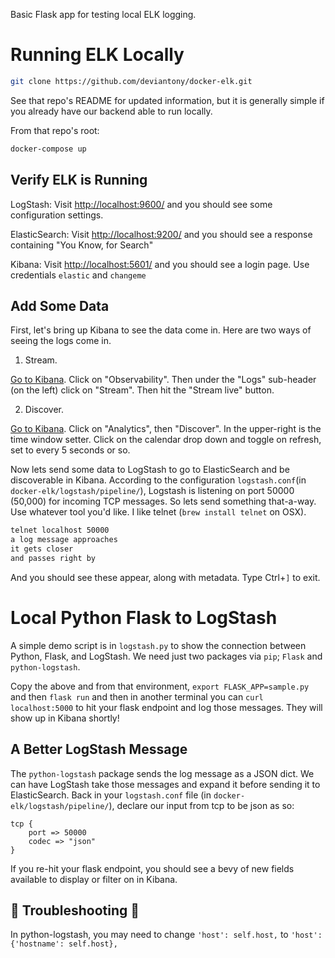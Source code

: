 Basic Flask app for testing local ELK logging.

# Running ELK Locally

```bash
git clone https://github.com/deviantony/docker-elk.git
```

See that repo's README for updated information, but it is generally simple if you already have our backend able to run locally.

From that repo's root:

```bash
docker-compose up
```

## Verify ELK is Running

LogStash: Visit [http://localhost:9600/](http://localhost:9600/) and you should see some configuration settings.

ElasticSearch: Visit [http://localhost:9200/](http://localhost:9200/) and you should see a response containing "You Know, for Search"

Kibana: Visit [http://localhost:5601/](http://localhost:5601/) and you should see a login page. Use credentials `elastic` and `changeme`

## Add Some Data

First, let's bring up Kibana to see the data come in. Here are two ways of seeing the logs come in. 

1) Stream.

[Go to Kibana](http://localhost:5601/). Click on "Observability". Then under the "Logs" sub-header (on the left) click on "Stream". Then hit the "Stream live" button.

2) Discover.

[Go to Kibana](http://localhost:5601/). Click on "Analytics", then "Discover". In the upper-right is the time window setter. Click on the calendar drop down and toggle on refresh, set to every 5 seconds or so.

Now lets send some data to LogStash to go to ElasticSearch and be discoverable in Kibana. According to the configuration `logstash.conf`(in `docker-elk/logstash/pipeline/`), Logstash is listening on port 50000 (50,000) for incoming TCP messages. So lets send something that-a-way. Use whatever tool you'd like. I like telnet (`brew install telnet` on OSX).

```bash
telnet localhost 50000
a log message approaches
it gets closer
and passes right by
```
And you should see these appear, along with metadata. Type Ctrl+`]` to exit.

# Local Python Flask to LogStash

A simple demo script is in `logstash.py` to show the connection between Python, Flask, and LogStash. We need just two packages via `pip`; `Flask` and `python-logstash`.


Copy the above and from that environment, `export FLASK_APP=sample.py` and then `flask run` and then in another terminal you can `curl localhost:5000` to hit your flask endpoint and log those messages. They will show up in Kibana shortly!

## A Better LogStash Message

The `python-logstash` package sends the log message as a JSON dict. We can have LogStash take those messages and expand it before sending it to ElasticSearch. Back in your `logstash.conf` file (in `docker-elk/logstash/pipeline/`), declare our input from tcp to be json as so:

``` text
tcp {
    port => 50000
    codec => "json"
}
```

If you re-hit your flask endpoint, you should see a bevy of new fields available to display or filter on in Kibana.

## 🚨 Troubleshooting 🚨

In python-logstash, you may need to change `'host': self.host,` to `'host': {'hostname': self.host},`
